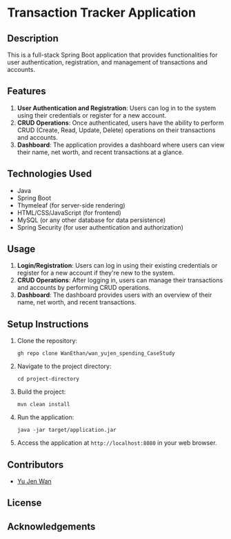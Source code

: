 # Transaction Tracker Application

## Description
This is a full-stack Spring Boot application that provides functionalities for user authentication, registration, and management of transactions and accounts.

## Features
1. **User Authentication and Registration**: Users can log in to the system using their credentials or register for a new account.
2. **CRUD Operations**: Once authenticated, users have the ability to perform CRUD (Create, Read, Update, Delete) operations on their transactions and accounts.
3. **Dashboard**: The application provides a dashboard where users can view their name, net worth, and recent transactions at a glance.

## Technologies Used
- Java
- Spring Boot
- Thymeleaf (for server-side rendering)
- HTML/CSS/JavaScript (for frontend)
- MySQL (or any other database for data persistence)
- Spring Security (for user authentication and authorization)

## Usage
1. **Login/Registration**: Users can log in using their existing credentials or register for a new account if they're new to the system.
2. **CRUD Operations**: After logging in, users can manage their transactions and accounts by performing CRUD operations.
3. **Dashboard**: The dashboard provides users with an overview of their name, net worth, and recent transactions.

## Setup Instructions
1. Clone the repository:
    ```
    gh repo clone WanEthan/wan_yujen_spending_CaseStudy
    ```
2. Navigate to the project directory:
    ```
    cd project-directory
    ```
3. Build the project:
    ```
    mvn clean install
    ```
4. Run the application:
    ```
    java -jar target/application.jar
    ```
5. Access the application at `http://localhost:8080` in your web browser.

## Contributors
- [Yu Jen Wan](https://github.com/WanEthan)

## License


## Acknowledgements

